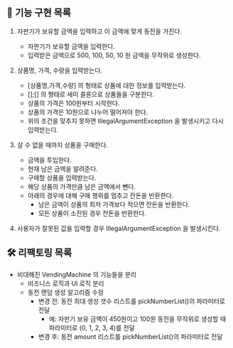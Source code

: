 ## 🚀 기능 구현 목록

1. 자판기가 보유할 금액을 입력하고 이 금액에 맞게 동전을 가진다.
    - 자판기가 보유할 금액을 입력한다.
    - 입력받은 금액으로 500, 100, 50, 10 원 금액을 무작위로 생성한다.


2. 상품명, 가격, 수량을 입력받는다.
    - [상품명,가격,수량] 의 형태로 상품에 대한 정보를 입력받는다.
    - [];[] 의 형태로 세미 콜론으로 상품들을 구분한다.
    - 상품의 가격은 100원부터 시작한다.
    - 상품의 가격은 10원으로 나누어 떨어져야 한다.
    - 위의 조건을 맞추지 못하면 IllegalArgumentException 을 발생시키고 다시 입력받는다.


3. 살 수 없을 때까지 상품을 구매한다.
    - 금액을 투입한다.
    - 현재 남은 금액을 알려준다.
    - 구매할 상품을 입력받는다.
    - 해당 상품의 가격만큼 남은 금액에서 뺀다.
    - 아래의 경우에 대해 구매 행위를 멈추고 잔돈을 반환한다.
        * 남은 금액이 상품의 최저 가격보다 적으면 잔돈을 반환한다.
        * 모든 상품이 소진된 경우 잔돈을 반환한다.

4. 사용자가 잘못된 값을 입력할 경우 IllegalArgumentException 을 발생시킨다.

## 🛠 리팩토링 목록

- 비대해진 VendingMachine 의 기능들을 분리
   * 비즈니스 로직과 UI 로직 분리
   * 동전 랜덤 생성 알고리즘 수정
      * 변경 전: 동전 최대 생성 갯수 리스트를 pickNumberList()의 파라미터로 전달
        - 예: 자판기 보유 금액이 450원이고 100원 동전을 무작위로 생성할 때 파라미터로 (0, 1, 2, 3, 4)를 전달
      * 변경 후: 동전 amount 리스트를 pickNumberList()의 파라미터로 전달